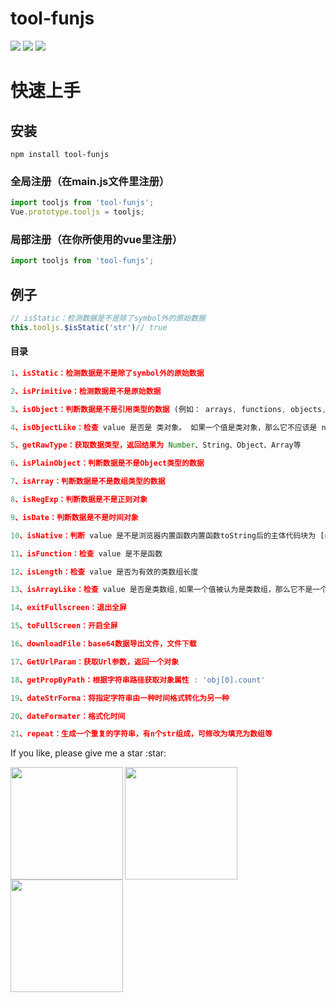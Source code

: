 # tool-funjs

![](https://img.shields.io/badge/%20downloads-340/week-brightgreen.svg)
![](https://img.shields.io/npm/l/tool-funjs.svg)
![](https://img.shields.io/github/stars/CrazyMrYan/tool-funjs?style=social.svg)



# 快速上手
## 安装
```shell
npm install tool-funjs
```
### 全局注册（在main.js文件里注册）

```javascript
import tooljs from 'tool-funjs';
Vue.prototype.tooljs = tooljs;
```
### 局部注册（在你所使用的vue里注册）

```javascript
import tooljs from 'tool-funjs';
```
## 例子
```javascript
// isStatic：检测数据是不是除了symbol外的原始数据
this.tooljs.$isStatic('str')// true
```

#### 目录

```javascript
1、isStatic：检测数据是不是除了symbol外的原始数据

2、isPrimitive：检测数据是不是原始数据

3、isObject：判断数据是不是引用类型的数据 (例如： arrays, functions, objects, regexes, new Number(0),以及 new String(''))

4、isObjectLike：检查 value 是否是 类对象。 如果一个值是类对象，那么它不应该是 null，而且 typeof 后的结果是 "object"

5、getRawType：获取数据类型，返回结果为 Number、String、Object、Array等

6、isPlainObject：判断数据是不是Object类型的数据

7、isArray：判断数据是不是数组类型的数据

8、isRegExp：判断数据是不是正则对象

9、isDate：判断数据是不是时间对象

10、isNative：判断 value 是不是浏览器内置函数内置函数toString后的主体代码块为 [native code] ，而非内置函数则为相关代码，所以非内置函数可以进行拷贝(toString后掐头去尾再由Function转)

11、isFunction：检查 value 是不是函数

12、isLength：检查 value 是否为有效的类数组长度

13、isArrayLike：检查 value 是否是类数组,如果一个值被认为是类数组，那么它不是一个函数，并且value.length是个整数，大于等于 0，小于或等于 Number.MAX_SAFE_INTEGER。这里字符串也将被当作类数组

14、exitFullscreen：退出全屏

15、toFullScreen：开启全屏

16、downloadFile：base64数据导出文件，文件下载

17、GetUrlParam：获取Url参数，返回一个对象

18、getPropByPath：根据字符串路径获取对象属性 : 'obj[0].count'

19、dateStrForma：将指定字符串由一种时间格式转化为另一种

20、dateFormater：格式化时间

21、repeat：生成一个重复的字符串，有n个str组成，可修改为填充为数组等

```
<p>If you like, please give me a star :star:</p>
<img width="180" src="http://crazy-x-lovemysoul-x-vip.img.abc188.com/images/beishang.png" align="left" >  
<img  width="180" src="http://crazy-x-lovemysoul-x-vip.img.abc188.com/images/zan.png" align="left" />
<img  width="180" src="http://crazy-x-lovemysoul-x-vip.img.abc188.com/images/wechat.png" align="left" />
